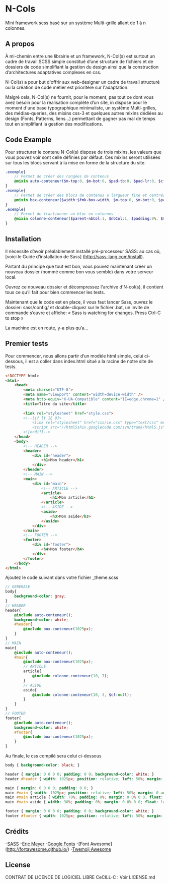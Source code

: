 # N-Cols
Mini framework scss basé sur un système Multi-grille allant de 1 à n colonnes.

## A propos
À mi-chemin entre une librairie et un framework, N-Col(s) est surtout un cadre de travail SCSS simple constitué d’une structure de fichiers et de dossiers de code simplifiant la gestion du design ainsi que la construction d’architectures adaptatives complexes en css.

N-Col(s) a pour but d'offrir aux web-designer un cadre de travail structuré ou la création de code métier est prioritère sur l'adaptation.

Malgré cela, N-Col(s) ne fournit, pour le moment, pas tout ce dont vous avez besoin pour la réalisation complète d’un site, in dispose pour le moment d'une base typographique minimaliste, un système Multi-grilles, des médias-queries, des mixins css-3 et quelques autres mixins dédiées au design (Fonts, Patterns, liens…) permettant de gagner pas mal de temps tout en simplifiant la gestion des modifications.

## Code Example

Pour structurer le contenu N-Col(s) dispose de trois mixins, les valeurs que vous pouvez voir sont celle définies par défaut. 
Ces mixins seront utilisées sur tous les blocs servant à la mise en forme de la structure du site.

```scss
.exemple{
    // Permet de créer des rangées de contenus
    @mixin auto-conteneur($m-top:0, $m-bot:0, $pad-tb:0, $pad-lr:0, $cf:null); 
}
.exemple{
    // Permet de créer des blocs de contenus a largueur fixe et centrés
    @mixin box-conteneur($width:$fmk-box-width, $m-top:0, $m-bot:0, $pad-tb:0, $pad-lr:0, $cf:null);
}
.exemple{
    // Permet de fractionner un bloc en colonnes
    @mixin colonne-conteneur($parent-nbCol:1, $nbCol:1, $padding:0%, $margin-right:0%, $fin:null, $cf:null);
}
```

## Installation
Il nécessite d’avoir préalablement installé pré-processeur SASS: au cas où, [voici le Guide d’installation de Sass] (http://sass-lang.com/install).

Partant du principe que tout est bon, vous pouvez maintenant créer un nouveau dossier (nommé comme bon vous semble) dans votre serveur local.

Ouvrez ce nouveau dossier et décompressez l'archive d'N-col(s), il contient tous ce qu’il fait pour bien commencer les tests.

Maintenant que le code est en place, il vous faut lancer Sass, ouvrez le dossier: sass/config/ et double-cliquez sur le fichier .bat, un invite de commande s’ouvre et affiche: « Sass is watching for changes. Press Ctrl-C to stop »

La machine est en route, y-a plus qu’a…

## Premier tests
Pour commencer, nous allons partir d’un modèle html simple, celui ci-dessous, il est a coller dans index.html situé a la racine de notre site de tests.

```html
<!DOCTYPE html>
<html>
    <head>
        <meta charset="UTF-8">
        <meta name="viewport" content="width=device-width" />
        <meta http-equiv="X-UA-Compatible" content="IE=edge,chrome=1" />
        <title>Titre du site</title>
        
        <link rel="stylesheet" href="style.css">
        <!--[if lt IE 9]>
            <link rel="stylesheet" href="css/ie.css" type="text/css" media="screen"/>
            <script src="//html5shiv.googlecode.com/svn/trunk/html5.js"></script>
        <![endif]-->
    </head>
    <body>
        <!-- HEADER -->
        <header>
            <div id="header">
                <h1>Mon header</h1>
            </div>
        </header>
        <!-- MAIN -->
        <main>
            <div id="main">
                <!-- ARTICLE -->
                <article>
                    <h1>Mon article</h1>
                </article>
                <!-- ASIDE -->
                <aside>
                    <h3>Mon aside</h3>
                </aside>
            </div>
        </main>
        <!-- FOOTER -->
        <footer>
            <div id="footer">
                <h4>Mon footer</h4>
            </div>
        </footer>
    </body>
</html>
```

Ajoutez le code suivant dans votre fichier _theme.scss

```scss
// GENERALE
body{
    background-color: gray;
}
// HEADER
header{
    @include auto-conteneur();
    background-color: white;
    #header{
        @include box-conteneur(1025px);
    }
}
// MAIN
main{
    @include auto-conteneur();
    #main{
        @include box-conteneur(1025px);
        // ARTICLE
        article{
            @include colonne-conteneur(10, 7);
        }
        // ASIDE
        aside{
            @include colonne-conteneur(10, 3, $cf:null);
        }
    }
}
// FOOTER
footer{
    @include auto-conteneur();
    background-color: white;
    #footer{
        @include box-conteneur(1025px);
    }
}
```

Au finale, le css compilé sera celui ci-dessous

```css
body { background-color: black; }

header { margin: 0 0 0 0; padding: 0 0; background-color: white; }
header #header { width: 1025px; position: relative; left: 50%; margin: 0 auto 0 -512.5px; padding: 0 0; }

main { margin: 0 0 0 0; padding: 0 0; }
main #main { width: 1025px; position: relative; left: 50%; margin: 0 auto 0 -512.5px; padding: 0 0; }
main #main article { width: 70%; padding: 0%; margin: 0 0% 0 0; float: left; }
main #main aside { width: 30%; padding: 0%; margin: 0 0% 0 0; float: left; }

footer { margin: 0 0 0 0; padding: 0 0; background-color: white; }
footer #footer { width: 1025px; position: relative; left: 50%; margin: 0 auto 0 -512.5px; padding: 0 0; }
```

## Crédits

 -[SASS](http://sass-lang.com/)
 -[Eric Meyer](http://meyerweb.com/eric/tools/css/reset/)
 -[Google Fonts](https://www.google.com/fonts/)
 -[Font Awesome] (http://fortawesome.github.io/)
 -[Twemoji Awesome](http://ellekasai.github.io/twemoji-awesome/)

## License

CONTRAT DE LICENCE DE LOGICIEL LIBRE CeCILL-C : Voir LICENSE.md